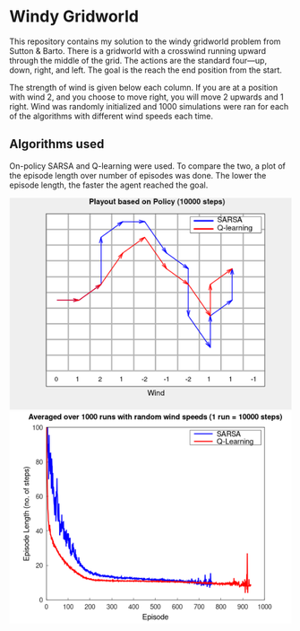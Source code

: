 # Windy Gridworld
This repository contains my solution to the windy gridworld problem from Sutton & Barto. There is a gridworld with a crosswind running upward through the middle of the grid. The actions are the standard four—up, down, right, and left. The goal is the reach the end position from the start.

 The strength of wind is given below each column. If you are at a position with wind 2, and you choose to move right, you will move 2 upwards and 1 right. Wind was randomly initialized and 1000 simulations were ran for each of the algorithms with different wind speeds each time.

## Algorithms used
On-policy SARSA and Q-learning were used. To compare the two, a plot of the episode length over number of episodes was done. The lower the episode length, the faster the agent reached the goal. 

![plot1](/SARSA%20Q-learn.png)
![plot2](/episode%20graph.png)